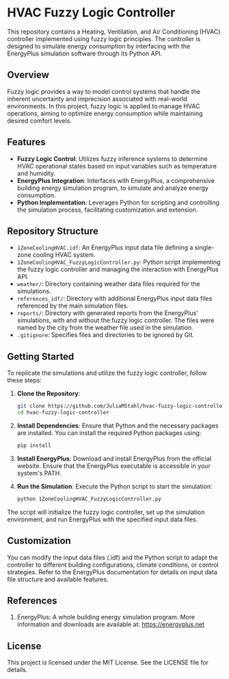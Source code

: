 # HVAC Fuzzy Logic Controller

This repository contains a Heating, Ventilation, and Air Conditioning (HVAC) controller implemented using fuzzy logic principles. The controller is designed to simulate energy consumption by interfacing with the EnergyPlus simulation software through its Python API.

## Overview

Fuzzy logic provides a way to model control systems that handle the inherent uncertainty and imprecision associated with real-world environments. In this project, fuzzy logic is applied to manage HVAC operations, aiming to optimize energy consumption while maintaining desired comfort levels.

## Features

- **Fuzzy Logic Control**: Utilizes fuzzy inference systems to determine HVAC operational states based on input variables such as temperature and humidity.
- **EnergyPlus Integration**: Interfaces with EnergyPlus, a comprehensive building energy simulation program, to simulate and analyze energy consumption.
- **Python Implementation**: Leverages Python for scripting and controlling the simulation process, facilitating customization and extension.

## Repository Structure

- `1ZoneCoolingHVAC.idf`: An EnergyPlus input data file defining a single-zone cooling HVAC system.
- `1ZoneCoolingHVAC_FuzzyLogicController.py`: Python script implementing the fuzzy logic controller and managing the interaction with EnergyPlus API.
- `weather/`: Directory containing weather data files required for the simulations.
- `references_idf/`: Directory with additional EnergyPlus input data files referenced by the main simulation files.
- `reports/`: Directory with generated reports from the EnergyPlus' simulations, with and without the fuzzy logic controller. The files were named by the city from the weather file used in the simulation.
- `.gitignore`: Specifies files and directories to be ignored by Git.

## Getting Started

To replicate the simulations and utilize the fuzzy logic controller, follow these steps:

1. **Clone the Repository**:
   ```bash
   git clone https://github.com/JuliaMStahl/hvac-fuzzy-logic-controller.git
   cd hvac-fuzzy-logic-controller

2. **Install Dependencies**: Ensure that Python and the necessary packages are installed. You can install the required Python packages using:
    ```bash
    pip install 

3. **Install EnergyPlus**: Download and install EnergyPlus from the official website. Ensure that the EnergyPlus executable is accessible in your system's PATH.

4. **Run the Simulation**: Execute the Python script to start the simulation:

    ```bash
    python 1ZoneCoolingHVAC_FuzzyLogicController.py

The script will initialize the fuzzy logic controller, set up the simulation environment, and run EnergyPlus with the specified input data files.

## Customization
You can modify the input data files (.idf) and the Python script to adapt the controller to different building configurations, climate conditions, or control strategies. Refer to the EnergyPlus documentation for details on input data file structure and available features.

## References
1. EnergyPlus: A whole building energy simulation program. More information and downloads are available at: https://energyplus.net

## License
This project is licensed under the MIT License. See the LICENSE file for details.